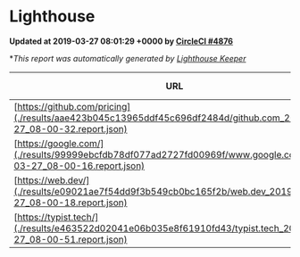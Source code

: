 
# Lighthouse

**Updated at 2019-03-27 08:01:29 +0000 by [CircleCI #4876](https://circleci.com/gh/ItinerisLtd/lighthouse-keeper-example/4876)**

**This report was automatically generated by [Lighthouse Keeper](https://github.com/itinerisltd/lighthouse-keeper)*

| URL | Performance | Accessibility | Best Practices | SEO | PWA | Updated At |
| --- | --- | --- | --- | --- | --- | --- |
| [https://github.com/pricing](./results/aae423b045c13965ddf45c696df2484d/github.com_2019-03-27_08-00-32.report.json) | 0.87 | 0.89 | 0.93 | 0.9 | 0.58 | 2019-03-27T08:00:32.290Z |
| [https://google.com/](./results/99999ebcfdb78df077ad2727fd00969f/www.google.com_2019-03-27_08-00-16.report.json) | 0.94 | 0.71 | 0.93 | 0.82 | 0.58 | 2019-03-27T08:00:16.199Z |
| [https://web.dev/](./results/e09021ae7f54dd9f3b549cb0bc165f2b/web.dev_2019-03-27_08-00-18.report.json) | 0.94 | 0.93 | 1 | 0.96 | 1 | 2019-03-27T08:00:18.623Z |
| [https://typist.tech/](./results/e463522d02041e06b035e8f61910fd43/typist.tech_2019-03-27_08-00-51.report.json) | 1 |  |  |  |  | 2019-03-27T08:00:51.629Z |
